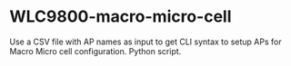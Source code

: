 # WLC9800-macro-micro-cell
Use a CSV file with AP names as input to get CLI syntax to setup APs for Macro Micro cell configuration. Python script.
